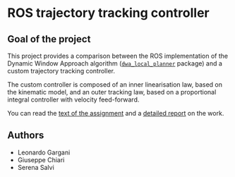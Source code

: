 # ROS trajectory tracking controller


## Goal of the project

This project provides a comparison between the ROS implementation of the Dynamic Window Approach algorithm
([`dwa_local_planner`](https://wiki.ros.org/dwa_local_planner) package) and a custom trajectory tracking controller.

The custom controller is composed of an inner linearisation law, based on the kinematic model, and an
outer tracking law, based on a proportional integral controller with velocity feed-forward.


You can read the [text of the assignment](material/project_assignment.pdf) and a [detailed report](material/report/report.pdf) on the work.


## Authors

- Leonardo Gargani
- Giuseppe Chiari
- Serena Salvi
